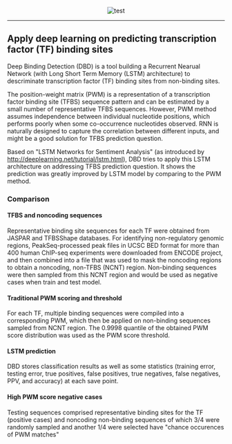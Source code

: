 <p align="center">
  <img src ="https://github.com/yangyangjuanjuan/DeepBindingDetection/blob/master/plots/DeepBindingDetection.png" alt="test"/>
</p>

  
------

Apply deep learning on predicting transcription factor (TF) binding sites
------

Deep Binding Detection (DBD) is a tool building a Recurrent Nearual Network (with Long Short Term Memory (LSTM) architecture) to descriminate transcription factor (TF) binding sites from non-binding sites. 

The position-weight matrix (PWM) is a representation of a transcription factor binding site (TFBS) sequence pattern and can be estimated by a small number of representative TFBS sequences. However, PWM method assumes independence between individual nucleotide positions, which performs poorly when some co-occurrence nucleotides observed. RNN is naturally designed to capture the correlation between different inputs, and might be a good solution for TFBS prediction question.

Based on "LSTM Networks for Sentiment Analysis" (as introduced by http://deeplearning.net/tutorial/lstm.html), DBD tries to apply this LSTM  architecture on addressing TFBS prediction question. It shows the prediction was greatly improved by LSTM model by comparing to the PWM method. 

### Comparison

#### TFBS and noncoding sequences
Representative binding site sequences for each TF were obtained from JASPAR and TFBSShape databases. For identifying non-regulatory genomic regions, PeakSeq-processed peak files in UCSC BED format for more than 400 human ChIP-seq experiments were downloaded from ENCODE project, and then combined into a file that was used to mask the noncoding regions to obtain a noncoding, non-TFBS (NCNT) region. Non-binding sequences were then sampled from this NCNT region and would be used as negative cases when train and test model.

#### Traditional PWM scoring and threshold
For each TF, multiple binding sequences were compiled into a corresponding PWM, which then be applied on non-binding sequences sampled from NCNT region. The 0.9998 quantile of the obtained PWM score distribution was used as the PWM score threshold.

#### LSTM prediction
DBD stores classification results as well as some statistics (training error, testing error, true positives, false positives, true negatives, false negatives, PPV, and accuracy) at each save point.  

#### High PWM score negative cases
Testing sequences comprised representative binding sites for the TF (positive cases) and noncoding non-binding sequences of which 3/4 were randomly sampled and another 1/4 were selected have "chance occurences of PWM matches"




